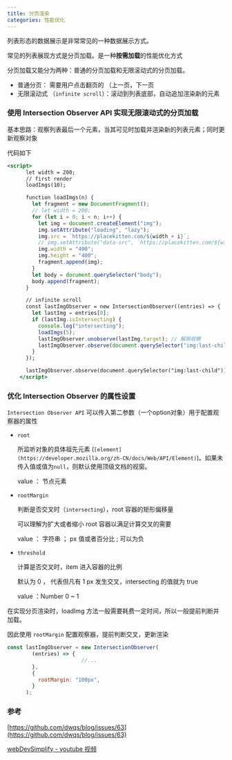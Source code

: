 ```yaml
---
title: 分页渲染
categories: 性能优化
---
```

列表形态的数据展示是非常常见的一种数据展示方式。

常见的列表展现方式是分页加载。是一种**按需加载**的性能优化方式

分页加载又能分为两种：普通的分页加载和无限滚动式的分页加载。

- 普通分页： 需要用户点击翻页的   （上一页，下一页
- 无限滚动式 （`infinite scroll`）：滚动到列表底部，自动追加渲染新的元素

### 使用 Intersection Observer API 实现无限滚动式的分页加载

基本思路：观察列表最后一个元素，当其可见时加载并渲染新的列表元素；同时更新观察对象

代码如下 

```jsx
<script>
      let width = 200;
      // first render
      loadImgs(10);

      function loadImgs(n) {
        let fragment = new DocumentFragment();
        // let width = 200;
        for (let i = 0; i < n; i++) {
          let img = document.createElement("img");
          img.setAttribute("loading", "lazy");
          img.src = `https://placekitten.com/${width + i}`;
          // img.setAttribute("data-src", `https://placekitten.com/${width + i}`);
          img.width = "400";
          img.height = "400";
          fragment.append(img);
        }
        let body = document.querySelector("body");
        body.append(fragment);
      }

      // infinite scroll
      const lastImgObserver = new IntersectionObserver((entries) => {
        let lastImg = entries[0];
        if (lastImg.isIntersecting) {
          console.log("intersecting");
          loadImgs(5);
          lastImgObserver.unobserve(lastImg.target); // 解除观察
          lastImgObserver.observe(document.querySelector("img:last-child")); // 更新观察对象
        }
      });

      lastImgObserver.observe(document.querySelector("img:last-child"));
    </script>
```

### 优化  Intersection Observer 的属性设置

`Intersection Observer API` 可以传入第二参数（一个option对象）用于配置观察器的属性

- `root`
    
    所监听对象的具体祖先元素 (`[element](https://developer.mozilla.org/zh-CN/docs/Web/API/Element)`)。如果未传入值或值为`null`，则默认使用顶级文档的视窗。
    
    value ： 节点元素
    
- `rootMargin`
    
    判断是否交叉时（`intersecting`），root 容器的矩形偏移量
    
    可以理解为扩大或者缩小 root 容器以满足计算交叉的需要 
    
    value ： 字符串 ； px 值或者百分比 ; 可以为负
    
- `threshold`
    
    计算是否交叉时，item 进入容器的比例 
    
    默认为 0 ， 代表但凡有 1 px 发生交叉，intersecting 的值就为 true 
    
    value ：Number  0 ~ 1 
    

在实现分页渲染时，loadImg 方法一般需要耗费一定时间，所以一般提前判断并加载。

因此使用 `rootMargin` 配置观察器，提前判断交叉，更新渲染

```jsx
const lastImgObserver = new IntersectionObserver(
        (entries) => {
						//...
        },
        {
          rootMargin: "100px",
        }
      );
```

### 参考

[https://github.com/dwqs/blog/issues/63](https://github.com/dwqs/blog/issues/63)

[webDevSimplify - youtube 视频](https://www.youtube.com/watch?v=2IbRtjez6ag&t=577s)